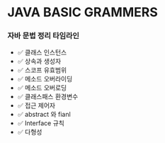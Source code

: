 # JAVA BASIC GRAMMERS

### 자바 문법 정리 타임라인
- ✅ 클래스 인스턴스
- ✅ 상속과 생성자
- ✅ 스코프 유효범위
- ✅ 메소드 오버라이딩
- ✅ 메소드 오버로딩
- ✅ 클래스패스 환경변수
- ✅ 접근 제어자
- ✅ abstract 와 fianl
- ✅ Interface 규칙
- ✅ 다형성
